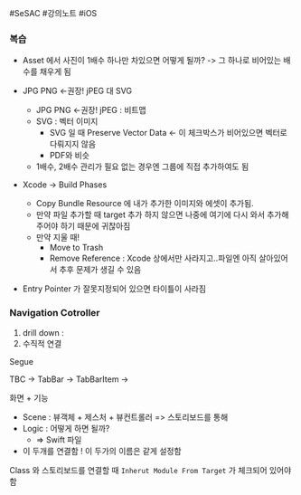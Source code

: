 #SeSAC #강의노트 #iOS 

### 복습

- Asset 에서 사진이 1배수 하나만 차있으면 어떻게 될까? -> 그 하나로 비어있는 배수를 채우게 됨
- JPG PNG <-권장! jPEG  대 SVG
	- JPG PNG <-권장! jPEG : 비트맵
	- SVG : 벡터 이미지 
		- SVG 일 때 Preserve Vector Data <- 이 체크박스가 비어있으면 벡터로 다뤄지지 않음
		- PDF와 비슷
	- 1배수, 2배수 관리가 필요 없는 경우엔 그룹에 직접 추가하여도 됨
- Xcode -> Build Phases
	- Copy Bundle Resource 에 내가 추가한 이미지와 에셋이 추가됨. 
	- 만약 파일 추가할 때 target 추가 하지 않으면 나중에 여기에 다시 와서 추가해주어야 하기 때문에 귀찮아짐
	- 만약 지울 때!
		- Move to Trash
		- Remove Reference : Xcode 상에서만 사라지고..파일엔 아직 살아있어서 추후 문제가 생길 수 있음

- Entry Pointer 가 잘못지정되어 있으면 타이틀이 사라짐

### Navigation Cotroller
1. drill down : 
2. 수직적 연결

Segue

TBC -> TabBar -> TabBarItem -> 


화면 + 기능

- Scene : 뷰객체 + 제스처 + 뷰컨트롤러 => 스토리보드를 통해
- Logic : 어떻게 하면 될까?
	- => Swift 파일 
- 이 두개를 연결함 ! 이 두가의 이름은 같게 설정함

Class 와 스토리보드를 연결할 때 `Inherut Module From Target` 가 체크되어 있어야 함
